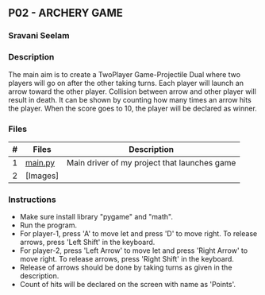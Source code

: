 ## P02 - ARCHERY GAME
### Sravani Seelam
### Description

The main aim is to create a TwoPlayer Game-Projectile Dual where two players will go on after the other taking turns. Each player will launch an arrow toward the other
player. Collision between arrow and other player will result in death. It can be shown by counting how many times an arrow hits the player. When the score goes to 10, 
the player will be declared as winner.

### Files

|  #  | Files   | Description                                    |
|:---:| ------- | ---------------------------------------------- |
|  1  | [main.py](https://github.com/Sravani0821/5443-2D-seelam/blob/main/assignments/P02/main.py)  | Main driver of my project that launches game |
|  2  | [Images]

### Instructions

- Make sure install library "pygame" and "math".
- Run the program.
- For player-1, press 'A' to move let and press 'D' to move right. To release arrows, press 'Left Shift' in the keyboard.
- For player-2, press 'Left Arrow' to move let and press 'Right Arrow' to move right. To release arrows, press 'Right Shift' in the keyboard.
- Release of arrows should be done by taking turns as given in the description.
- Count of hits will be declared on the screen with name as 'Points'.
